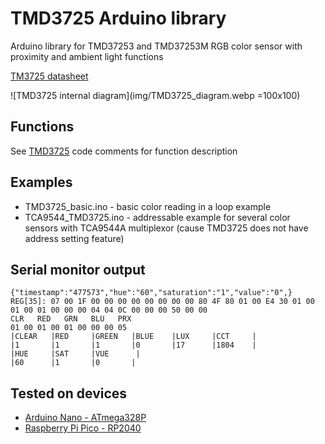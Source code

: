 # TMD3725 Arduino library

Arduino library for TMD37253 and TMD37253M RGB color sensor with proximity and ambient light functions

[TM3725 datasheet](https://look.ams-osram.com/m/6a4d0816b7d3a4bf/original/TMD3725-ALS-Color-and-Proximity-Sensor-Module.pdf)

![TMD3725 internal diagram](img/TMD3725_diagram.webp =100x100)

## Functions

See [TMD3725](src/TMD3725.h) code comments for function description

## Examples

* TMD3725_basic.ino - basic color reading in a loop example
* TCA9544_TMD3725.ino - addressable example for several color sensors with TCA9544A multiplexor (cause TMD3725 does not have address setting feature)

## Serial monitor output
```
{"timestamp":"477573","hue":"60","saturation":"1","value":"0",}
REG[35]: 07 00 1F 00 00 00 00 00 00 00 00 80 4F 80 01 00 E4 30 01 00 01 00 01 00 00 00 04 04 0C 00 00 00 50 00 00 
CLR   RED   GRN   BLU   PRX 
01 00 01 00 01 00 00 00 05 
|CLEAR   |RED     |GREEN   |BLUE    |LUX     |CCT     |
|1       |1       |1       |0       |17      |1804    |
|HUE     |SAT     |VUE      |
|60      |1       |0       |
```

## Tested on devices

* [Arduino Nano - ATmega328P](https://docs.arduino.cc/hardware/nano/)
* [Raspberry Pi Pico - RP2040](https://www.raspberrypi.com/products/raspberry-pi-pico/)